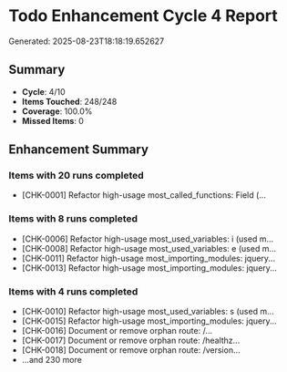 # Todo Enhancement Cycle 4 Report

Generated: 2025-08-23T18:18:19.652627

## Summary

- **Cycle**: 4/10
- **Items Touched**: 248/248
- **Coverage**: 100.0%
- **Missed Items**: 0

## Enhancement Summary

### Items with 20 runs completed

- [CHK-0001] Refactor high-usage most_called_functions: Field (...

### Items with 8 runs completed

- [CHK-0006] Refactor high-usage most_used_variables: i (used m...
- [CHK-0008] Refactor high-usage most_used_variables: e (used m...
- [CHK-0011] Refactor high-usage most_importing_modules: jquery...
- [CHK-0013] Refactor high-usage most_importing_modules: jquery...

### Items with 4 runs completed

- [CHK-0010] Refactor high-usage most_used_variables: s (used m...
- [CHK-0015] Refactor high-usage most_importing_modules: jquery...
- [CHK-0016] Document or remove orphan route: /...
- [CHK-0017] Document or remove orphan route: /healthz...
- [CHK-0018] Document or remove orphan route: /version...
- ...and 230 more

